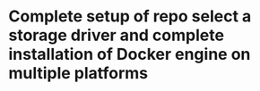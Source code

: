 # Complete setup of repo select a storage driver and complete installation of Docker engine on multiple platforms
